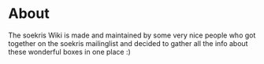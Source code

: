 # About

The soekris Wiki is made and maintained by some very nice people who got together on the soekris mailinglist and decided to gather all the info about these wonderful boxes in one place :)
